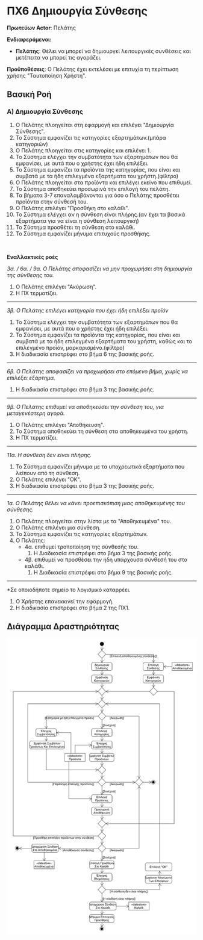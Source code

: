 # ΠΧ6 Δημιουργία Σύνθεσης

**Πρωτεύων Actor**: Πελάτης 

**Ενδιαφερόμενοι:**
- **Πελάτης**:  Θέλει να μπορεί να δημιουργεί λειτουργικές συνθέσεις και μετέπειτα να μπορεί τις αγοράζει.

**Προϋποθέσεις**: Ο Πελάτης έχει εκτελέσει με επιτυχία τη περίπτωση χρήσης "Ταυτοποίηση Χρήστη". 

## Βασική Ροή

### Α) Δημιουργία Σύνθεσης
1. Ο Πελάτης πλοηγείται στη εφαρμογή και επιλέγει "Δημιουργία Σύνθεσης".
2. Το Σύστημα εμφανίζει τις κατηγορίες εξαρτημάτων.(μπάρα κατηγοριών)
3. Ο Πελάτης πλοηγείται στις κατηγορίες και επιλέγει 1.
4. Το Σύστημα ελέγχει την συμβατότητα των εξαρτημάτων που θα εμφανίσει, με αυτά που ο χρήστης έχει ήδη επιλέξει.
5. Το Σύστημα εμφανίζει τα προϊόντα της κατηγορίας, που είναι και συμβατά με τα ήδη επιλεγμένα εξαρτήματα του χρήστη.(φίλτρο)
6. Ο Πελάτης πλοηγείται στα προϊόντα και επιλέγει εκείνο που επιθυμεί.
7. Το Σύστημα αποθηκεύει προσωρινά την επιλογή του πελάτη.
8. Τα βήματα 3-7 επαναλαμβάνονται για όσο ο Πελάτης προσθέτει προϊόντα στην σύνθεσή του.
9. Ο Πελάτης επιλέγει "Προσθήκη στο καλάθι".
10. Το Σύστημα ελέγχει αν η σύνθεση είναι πλήρης.(αν έχει τα βασικά εξαρτήματα για να είναι η σύνθεση λειτουργική)
11. Το Σύστημα προσθέτει τη σύνθεση στο καλάθι.
12. Το Σύστημα εμφανίζει μήνυμα επιτυχούς προσθήκης.

</br>

**Εναλλακτικές ροές**


*3α. / 6α. / 9α. Ο Πελάτης αποφασίζει να μην προχωρήσει στη δημιουργία της σύνθεσης του.*
1. Ο Πελάτης επιλέγει "Ακύρωση".
2. Η ΠΧ τερματίζει.
---

*3β. Ο Πελάτης επιλέγει κατηγορία που έχει ήδη επιλέξει προϊόν*
1. Το Σύστημα ελέγχει την συμβατότητα των εξαρτημάτων που θα εμφανίσει, με αυτά που ο χρήστης έχει ήδη επιλέξει.
2. Το Σύστημα εμφανίζει τα προϊόντα της κατηγορίας, που είναι και συμβατά με τα ήδη επιλεγμένα εξαρτήματα του χρήστη, καθώς και το επιλεγμένο προϊόν, μαρκαρισμένο.(φίλτρο)
3. Η διαδικασία επιστρέφει στο βήμα 6 της βασικής ροής.
---

*6β. Ο Πελάτης αποφασίζει να προχωρήσει στο επόμενο βήμα, χωρίς να επιλέξει εξάρτημα.*
1. Η διαδικασία επιστρέφει στο βήμα 3 της βασικής ροής.
---

*9β. Ο Πελάτης επιθυμεί να αποθηκεύσει την σύνθεση του, για μεταγενέστερη αγορά.*
1. Ο Πελάτης επιλέγει "Αποθήκευση".
2. Το Σύστημα αποθηκεύει τη σύνθεση στα αποθηκευμένα του χρήστη.
3. Η ΠΧ τερματίζει.
---

*11α. Η σύνθεση δεν είναι πλήρης.*
1. Το Σύστημα εμφανίζει μήνυμα με τα υποχρεωτικά εξαρτήματα που λείπουν από τη σύνθεση.
2. Ο Πελάτης επιλέγει "ΟΚ".
3. Η διαδικασία επιστρέφει στο βήμα 3 της βασικής ροής.
---

*1α. Ο Πελάτης θέλει να κάνει προεπισκόπιση μιας αποθηκευμένης του σύνθεσης.*
1. Ο Πελάτης πλοηγείται στην λίστα με τα "Αποθηκευμένα" του.
2. Ο Πελάτης επιλέγει μια σύνθεση.
3. Το Σύστημα εμφανίζει τις κατηγορίες εξαρτημάτων.
4. Ο Πελάτης:
    * 4α. επιθυμεί τροποποίηση της σύνθεσής του.
        1. Η Διαδικασία επιστρέφει στο βήμα 3 της βασικής ροής.
    * 4β. επιθυμεί να προσθέσει την ήδη υπάρχουσα σύνθεσή του στο καλάθι.
        1. Η Διαδικασία επιστρέφει στο βήμα 9 της βασικής ροής.
---

*Σε οποιοδήποτε σημείο το λογισμικό καταρρέει.
1. Ο Χρήστης επανεκκινεί την εφαρμογή. 
2. Η διαδικασία επιστρέφει στο βήμα 2 της ΠΧ1.

## Διάγραμμα Δραστηριότητας
![Διάγραμμα Δραστηριότητας](uml/requirements/pc-creation.png)